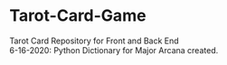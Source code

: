 # Tarot-Card-Game
Tarot Card Repository for Front and Back End <br>
6-16-2020: Python Dictionary for Major Arcana created.
